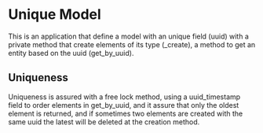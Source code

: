 
# Unique Model

This is an application that define a model with an unique field (uuid) with a private method that create elements of its type (_create), a method to get an entity based on the uuid (get_by_uuid).

## Uniqueness

Uniqueness is assured with a free lock method, using a uuid_timestamp field to order elements in get_by_uuid, and it assure that only the oldest element is returned, and if sometimes two elements are created with the same uuid the latest will be deleted at the creation method.